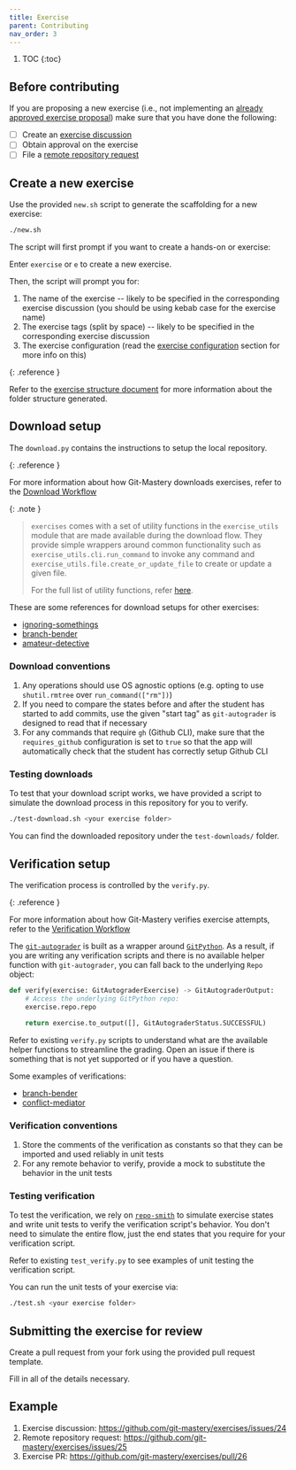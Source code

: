 ```yaml
---
title: Exercise
parent: Contributing
nav_order: 3
---
```


1. TOC
{:toc}

## Before contributing

If you are proposing a new exercise (i.e., not implementing an [already approved exercise proposal](https://github.com/git-mastery/exercises/issues?q=is%3Aissue%20state%3Aopen%20label%3A%22exercise%20discussion%22%20label%3A%22help%20wanted%22)) make sure that you have done the following:

- [ ] Create an [exercise discussion](https://github.com/git-mastery/exercises/issues/new?template=exercise_discussion.yaml)
- [ ] Obtain approval on the exercise
- [ ] File a [remote repository request](https://github.com/git-mastery/exercises/issues/new?template=request_exercise_repository.yaml)

## Create a new exercise

Use the provided `new.sh` script to generate the scaffolding for a new exercise:

```bash
./new.sh
```

The script will first prompt if you want to create a hands-on or exercise:

Enter `exercise` or `e` to create a new exercise.

Then, the script will prompt you for:

1. The name of the exercise -- likely to be specified in the corresponding exercise discussion (you should be using kebab case for the exercise name)
2. The exercise tags (split by space) -- likely to be specified in the corresponding exercise discussion
3. The exercise configuration (read the [exercise configuration](/developers/docs/architecture/exercise-structure#configuration-structure) section for more info on this)

{: .reference }

Refer to the [exercise structure document](/developers/docs/architecture/exercise-structure) for more information about the folder structure generated.

## Download setup

The `download.py` contains the instructions to setup the local repository.

{: .reference }

For more information about how Git-Mastery downloads exercises, refer to the [Download Workflow](/developers/docs/architecture/download-workflow)

{: .note }

> `exercises` comes with a set of utility functions in the `exercise_utils` module that are made available during the download flow. They provide simple wrappers around common functionality such as `exercise_utils.cli.run_command` to invoke any command and `exercise_utils.file.create_or_update_file` to create or update a given file.
>
> For the full list of utility functions, refer [here](/developers/docs/tooling/exercise-utils).

These are some references for download setups for other exercises:

- [ignoring-somethings](https://raw.githubusercontent.com/git-mastery/exercises/refs/heads/main/ignoring_somethings/download.py)
- [branch-bender](https://raw.githubusercontent.com/git-mastery/exercises/refs/heads/main/branch_bender/download.py)
- [amateur-detective](https://raw.githubusercontent.com/git-mastery/exercises/refs/heads/main/amateur_detective/download.py)

### Download conventions

1. Any operations should use OS agnostic options (e.g. opting to use `shutil.rmtree` over `run_command(["rm"])`)
2. If you need to compare the states before and after the student has started to add commits, use the given "start tag" as `git-autograder` is designed to read that if necessary
3. For any commands that require `gh` (Github CLI), make sure that the `requires_github` configuration is set to `true` so that the app will automatically check that the student has correctly setup Github CLI

### Testing downloads

To test that your download script works, we have provided a script to simulate the download process in this repository for you to verify.

```bash
./test-download.sh <your exercise folder>
```

You can find the downloaded repository under the `test-downloads/` folder.

## Verification setup

The verification process is controlled by the `verify.py`.

{: .reference }

For more information about how Git-Mastery verifies exercise attempts, refer to the [Verification Workflow](/developers/docs/architecture/verification-workflow)

The [`git-autograder`](https://github.com/git-mastery/git-autograder) is built as a wrapper around [`GitPython`](https://github.com/gitpython-developers/GitPython). As a result, if you are writing any verification scripts and there is no available helper function with `git-autograder`, you can fall back to the underlying `Repo` object:

```python
def verify(exercise: GitAutograderExercise) -> GitAutograderOutput:
    # Access the underlying GitPython repo:
    exercise.repo.repo

    return exercise.to_output([], GitAutograderStatus.SUCCESSFUL)
```

Refer to existing `verify.py` scripts to understand what are the available helper functions to streamline the grading. Open an issue if there is something that is not yet supported or if you have a question.

Some examples of verifications:

- [branch-bender](https://raw.githubusercontent.com/git-mastery/exercises/refs/heads/main/branch_bender/verify.py)
- [conflict-mediator](https://raw.githubusercontent.com/git-mastery/exercises/refs/heads/main/conflict_mediator/verify.py)

### Verification conventions

1. Store the comments of the verification as constants so that they can be imported and used reliably in unit tests
2. For any remote behavior to verify, provide a mock to substitute the behavior in the unit tests

### Testing verification

To test the verification, we rely on [`repo-smith`](https://github.com/git-mastery/repo-smith) to simulate exercise states and write unit tests to verify the verification script's behavior. You don't need to simulate the entire flow, just the end states that you require for your verification script.

Refer to existing `test_verify.py` to see examples of unit testing the verification script.

You can run the unit tests of your exercise via:

```bash
./test.sh <your exercise folder>
```

## Submitting the exercise for review

Create a pull request from your fork using the provided pull request template.

Fill in all of the details necessary.

## Example

1. Exercise discussion: <https://github.com/git-mastery/exercises/issues/24>
2. Remote repository request: <https://github.com/git-mastery/exercises/issues/25>
3. Exercise PR: <https://github.com/git-mastery/exercises/pull/26>
